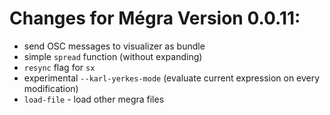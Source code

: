 # Changes for Mégra Version 0.0.11:

* send OSC messages to visualizer as bundle
* simple `spread` function (without expanding)
* `resync` flag for `sx`
* experimental `--karl-yerkes-mode` (evaluate current expression on every modification)
* `load-file` - load other megra files
